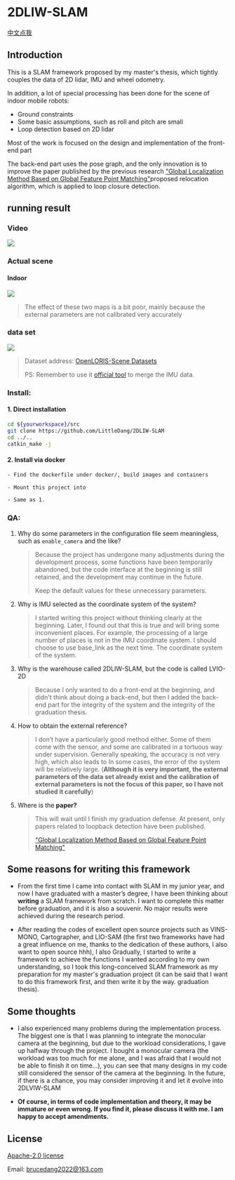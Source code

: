 # 2DLIW-SLAM
[中文点我](https://github.com/LittleDang/2DLIW-SLAM/blob/main/README_cn.md)

## Introduction

This is a SLAM framework proposed by my master's thesis, which tightly couples the data of 2D lidar, IMU and wheel odometry.

In addition, a lot of special processing has been done for the scene of indoor mobile robots:

* Ground constraints
* Some basic assumptions, such as roll and pitch are small
* Loop detection based on 2D lidar

Most of the work is focused on the design and implementation of the front-end part

The back-end part uses the pose graph, and the only innovation is to improve the paper published by the previous research ["Global Localization Method Based on Global Feature Point Matching"](https://kns.cnki.net/kcms2/article/abstract?v=3uoqIhG8C44YLTlOAiTRKu87-SJxoEJu6LL9TJzd50nS5QmOCQhBuPsjALI6Lv67j6KttBYx8CQ1P4eBo2UeDgakY4XEWQm3&uniplatform=NZKPT)proposed relocation algorithm, which is applied to loop closure detection.

## running result

### Video

[![](https://i0.hdslb.com/bfs/archive/3820d785c07d34bd47fd24d873163d0df9ee9231.jpg@320w_200h)](https://www.bilibili.com/video/BV1K24y1E7eK/?vd_source=a2e7f1803695cee5e5b621196f5bc8f4)

### Actual scene

#### Indoor

![](pic/realtime.png)

> The effect of these two maps is a bit poor, mainly because the external parameters are not calibrated very accurately

### data set

![](pic/dataset.png)

> Dataset address: [OpenLORIS-Scene Datasets](https://shimo.im/docs/HhJj6XHYhdRQ6jjk/read)
> 
> PS: Remember to use it [official tool](https://github.com/lifelong-robotic-vision/openloris-scene-tools/blob/master/dataprocess/merge_imu_topics.py) to merge the IMU data.

### Install:

#### 1. Direct installation

```bash
cd ${yourworkspace}/src
git clone https://github.com/LittleDang/2DLIW-SLAM
cd ../..
catkin_make -j
```

#### 2. Install via docker

```bash
- Find the dockerfile under docker/, build images and containers

- Mount this project into

- Same as 1.
```

### QA:

1. Why do some parameters in the configuration file seem meaningless, such as `enable_camera` and the like?
   
   > Because the project has undergone many adjustments during the development process, some functions have been temporarily abandoned, but the code interface at the beginning is still retained, and the development may continue in the future.
   > 
   > Keep the default values for these unnecessary parameters.

2. Why is IMU selected as the coordinate system of the system?
   
   > I started writing this project without thinking clearly at the beginning. Later, I found out that this is true and will bring some inconvenient places. For example, the processing of a large number of places is not in the IMU coordinate system. I should choose to use base_link as the next time. The coordinate system of the system.

3. Why is the warehouse called 2DLIW-SLAM, but the code is called LVIO-2D
   
   > Because I only wanted to do a front-end at the beginning, and didn't think about doing a back-end, but then I added the back-end part for the integrity of the system and the integrity of the graduation thesis.

4. How to obtain the external reference?
   
   > I don’t have a particularly good method either. Some of them come with the sensor, and some are calibrated in a tortuous way under supervision. Generally speaking, the accuracy is not very high, which also leads to In some cases, the error of the system will be relatively large. (**Although it is very important, the external parameters of the data set already exist and the calibration of external parameters is not the focus of this paper, so I have not studied it carefully**)

5. Where is the  **paper?**
   
   > This will wait until I finish my graduation defense. At present, only papers related to loopback detection have been published.
   > 
   > ["Global Localization Method Based on Global Feature Point Matching"](doc/基于全局特征点匹配的全局定位方法.pdf)

## Some reasons for writing this framework

* From the first time I came into contact with SLAM in my junior year, and now I have graduated with a master’s degree, I have been thinking about **writing** a SLAM framework from scratch. I want to complete this matter before graduation, and it is also a souvenir. No major results were achieved during the research period.

* After reading the codes of excellent open source projects such as VINS-MONO, Cartographer, and LIO-SAM (the first two frameworks have had a great influence on me, thanks to the dedication of these authors, I also want to open source hhh), I also Gradually, I started to write a framework to achieve the functions I wanted according to my own understanding, so I took this long-conceived SLAM framework as my preparation for my master's graduation project (it can be said that I want to do this framework first, and then write it by the way. graduation thesis).

## Some thoughts

* I also experienced many problems during the implementation process. The biggest one is that I was planning to integrate the monocular camera at the beginning, but due to the workload considerations, I gave up halfway through the project. I bought a monocular camera (the workload was too much for me alone, and I was afraid that I would not be able to finish it on time...), you can see that many designs in my code still considered the sensor of the camera at the beginning. In the future, if there is a chance, you may consider improving it and let it evolve into 2DLVIW-SLAM

* **Of course, in terms of code implementation and theory, it may be immature or even wrong. If you find it, please discuss it with me. I am happy to accept amendments.**

## License

[Apache-2.0 license](https://github.com/LittleDang/2DLIW-SLAM/blob/main/LICENSE)

Email: brucedang2022@163.com
